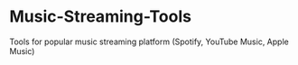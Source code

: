 # Music-Streaming-Tools
Tools for popular music streaming platform (Spotify, YouTube Music, Apple Music)

